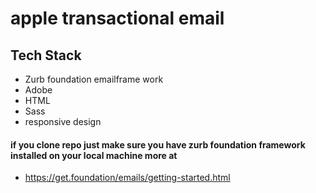 # apple transactional email

## Tech Stack

- Zurb foundation emailframe work
- Adobe
- HTML
- Sass
- responsive design


#### if you clone repo just make sure you have zurb foundation framework installed on your local machine more at

- https://get.foundation/emails/getting-started.html
